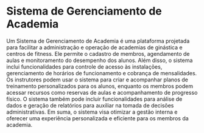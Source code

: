 # Sistema de Gerenciamento de Academia

Um Sistema de Gerenciamento de Academia é uma plataforma projetada para facilitar a administração e operação de academias de ginástica e centros de fitness. Ele permite o cadastro de membros, agendamento de aulas e monitoramento do desempenho dos alunos. Além disso, o sistema inclui funcionalidades para controle de acesso às instalações, gerenciamento de horários de funcionamento e cobrança de mensalidades. Os instrutores podem usar o sistema para criar e acompanhar planos de treinamento personalizados para os alunos, enquanto os membros podem acessar recursos como reservas de aulas e acompanhamento de progresso físico. O sistema também pode incluir funcionalidades para análise de dados e geração de relatórios para auxiliar na tomada de decisões administrativas. Em suma, o sistema visa otimizar a gestão interna e oferecer uma experiência personalizada e eficiente para os membros da academia.